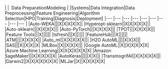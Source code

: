 <!-- **Probably** we will have an introductory text somewhere in the beginning. -->

|&nbsp;|&nbsp; <td colspan=2>Data Preparation</td><td colspan=4>Modeling</td>&nbsp;|
|Systems|Data Integration|Data Preprocessing|Feature Engineering|Algorithm Selection|HPO|Training|Diagnosis|Deployment|
|--- |--- |--- |--- |--- |--- |--- |--- |--- |
|Auto-WEKA|||X|X|X|X|X||
|Hyperopt-sklearn||X|X|X|X|X|||
|Auto-sklearn|||X|X|X|X|||
|Auto-PyTorch|||X|X|X|X|||
|TPOT|||X|X|X|X|||
|Feature Tools|||X||||||
|tsfresh|||X||||||
|FeatureHub|||X||||||
|ATM||||X|X|X|X||
|Auto_ml||X|X|X|X|X|||
|H2O AutoML||||X|X|X|||
|SAS|||X||X|X||X|
|MLBox||X||X|X|X|||
|Google AutoML||X||X|X|X|X|X|
|Azure Machine Learning||X|X|X|X|X|X|X|
|Amazon SageMaker|||X|X|X|X||X|
|AutoKeras|||||X|X|||
|TransmogrifAI||X|X|X|X|X|||
|Darwin2||X|X|X|X|X|X|X|
|MLJar||X||X|X|X|X|X|


<!-- 
Referencing test[^TestLoneRef][^TestVeryLoneRef]

[^TestLoneRef]: Falkner S, Klein A, Hutter F (2018) BOHB: Robust and Efficient Hyperparameter Optimization at Scale. in Dy J, Krause A, (Eds.). Proceedings of the 35th International Conference on Machine Learning. PMLR. Stockholmsmässan, Stockholm Sweden, pp. 1437–1446.

[^TestVeryLoneRef]: Falkner S, Klein A, Hutter F (2018) BOHB: Robust and Efficient Hyperparameter Optimization at Scale. in Dy J, Krause A, (Eds.). Proceedings of the 35th International Conference on Machine Learning. PMLR. Stockholmsmässan, Stockholm Sweden, pp. 1437–1446. -->